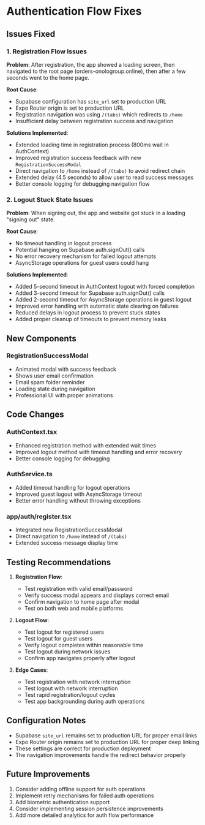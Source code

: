 # Authentication Flow Fixes

## Issues Fixed

### 1. Registration Flow Issues
**Problem**: After registration, the app showed a loading screen, then navigated to the root page (orders-onologroup.online), then after a few seconds went to the home page.

**Root Cause**: 
- Supabase configuration has `site_url` set to production URL
- Expo Router origin is set to production URL
- Registration navigation was using `/(tabs)` which redirects to `/home`
- Insufficient delay between registration success and navigation

**Solutions Implemented**:
- Extended loading time in registration process (800ms wait in AuthContext)
- Improved registration success feedback with new `RegistrationSuccessModal`
- Direct navigation to `/home` instead of `/(tabs)` to avoid redirect chain
- Extended delay (4.5 seconds) to allow user to read success messages
- Better console logging for debugging navigation flow

### 2. Logout Stuck State Issues
**Problem**: When signing out, the app and website got stuck in a loading "signing out" state.

**Root Cause**:
- No timeout handling in logout process
- Potential hanging on Supabase auth.signOut() calls
- No error recovery mechanism for failed logout attempts
- AsyncStorage operations for guest users could hang

**Solutions Implemented**:
- Added 5-second timeout in AuthContext logout with forced completion
- Added 3-second timeout for Supabase auth.signOut() calls
- Added 2-second timeout for AsyncStorage operations in guest logout
- Improved error handling with automatic state clearing on failures
- Reduced delays in logout process to prevent stuck states
- Added proper cleanup of timeouts to prevent memory leaks

## New Components

### RegistrationSuccessModal
- Animated modal with success feedback
- Shows user email confirmation
- Email spam folder reminder
- Loading state during navigation
- Professional UI with proper animations

## Code Changes

### AuthContext.tsx
- Enhanced registration method with extended wait times
- Improved logout method with timeout handling and error recovery
- Better console logging for debugging

### AuthService.ts
- Added timeout handling for logout operations
- Improved guest logout with AsyncStorage timeout
- Better error handling without throwing exceptions

### app/auth/register.tsx
- Integrated new RegistrationSuccessModal
- Direct navigation to `/home` instead of `/(tabs)`
- Extended success message display time

## Testing Recommendations

1. **Registration Flow**:
   - Test registration with valid email/password
   - Verify success modal appears and displays correct email
   - Confirm navigation to home page after modal
   - Test on both web and mobile platforms

2. **Logout Flow**:
   - Test logout for registered users
   - Test logout for guest users
   - Verify logout completes within reasonable time
   - Test logout during network issues
   - Confirm app navigates properly after logout

3. **Edge Cases**:
   - Test registration with network interruption
   - Test logout with network interruption
   - Test rapid registration/logout cycles
   - Test app backgrounding during auth operations

## Configuration Notes

- Supabase `site_url` remains set to production URL for proper email links
- Expo Router origin remains set to production URL for proper deep linking
- These settings are correct for production deployment
- The navigation improvements handle the redirect behavior properly

## Future Improvements

1. Consider adding offline support for auth operations
2. Implement retry mechanisms for failed auth operations
3. Add biometric authentication support
4. Consider implementing session persistence improvements
5. Add more detailed analytics for auth flow performance
